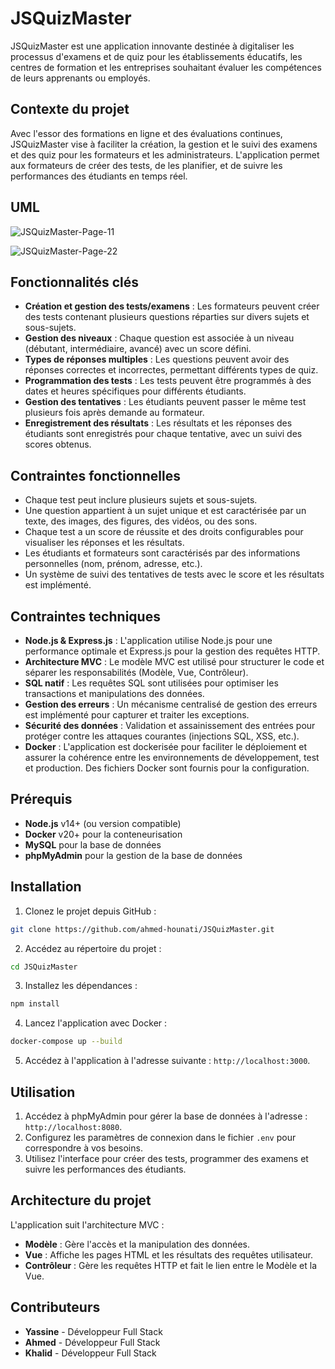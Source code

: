 # JSQuizMaster

JSQuizMaster est une application innovante destinée à digitaliser les processus d'examens et de quiz pour les établissements éducatifs, les centres de formation et les entreprises souhaitant évaluer les compétences de leurs apprenants ou employés.

## Contexte du projet

Avec l'essor des formations en ligne et des évaluations continues, JSQuizMaster vise à faciliter la création, la gestion et le suivi des examens et des quiz pour les formateurs et les administrateurs. L'application permet aux formateurs de créer des tests, de les planifier, et de suivre les performances des étudiants en temps réel.

## UML

![JSQuizMaster-Page-11](https://github.com/user-attachments/assets/324d3aba-4d54-4bbf-a465-096e3da3d789)

![JSQuizMaster-Page-22](https://github.com/user-attachments/assets/0d199c69-67d7-490f-967a-2b6057f4a815)


## Fonctionnalités clés

- **Création et gestion des tests/examens** : Les formateurs peuvent créer des tests contenant plusieurs questions réparties sur divers sujets et sous-sujets.
- **Gestion des niveaux** : Chaque question est associée à un niveau (débutant, intermédiaire, avancé) avec un score défini.
- **Types de réponses multiples** : Les questions peuvent avoir des réponses correctes et incorrectes, permettant différents types de quiz.
- **Programmation des tests** : Les tests peuvent être programmés à des dates et heures spécifiques pour différents étudiants.
- **Gestion des tentatives** : Les étudiants peuvent passer le même test plusieurs fois après demande au formateur.
- **Enregistrement des résultats** : Les résultats et les réponses des étudiants sont enregistrés pour chaque tentative, avec un suivi des scores obtenus.

## Contraintes fonctionnelles

- Chaque test peut inclure plusieurs sujets et sous-sujets.
- Une question appartient à un sujet unique et est caractérisée par un texte, des images, des figures, des vidéos, ou des sons.
- Chaque test a un score de réussite et des droits configurables pour visualiser les réponses et les résultats.
- Les étudiants et formateurs sont caractérisés par des informations personnelles (nom, prénom, adresse, etc.).
- Un système de suivi des tentatives de tests avec le score et les résultats est implémenté.

## Contraintes techniques

- **Node.js & Express.js** : L'application utilise Node.js pour une performance optimale et Express.js pour la gestion des requêtes HTTP.
- **Architecture MVC** : Le modèle MVC est utilisé pour structurer le code et séparer les responsabilités (Modèle, Vue, Contrôleur).
- **SQL natif** : Les requêtes SQL sont utilisées pour optimiser les transactions et manipulations des données.
- **Gestion des erreurs** : Un mécanisme centralisé de gestion des erreurs est implémenté pour capturer et traiter les exceptions.
- **Sécurité des données** : Validation et assainissement des entrées pour protéger contre les attaques courantes (injections SQL, XSS, etc.).
- **Docker** : L'application est dockerisée pour faciliter le déploiement et assurer la cohérence entre les environnements de développement, test et production. Des fichiers Docker sont fournis pour la configuration.

## Prérequis

- **Node.js** v14+ (ou version compatible)
- **Docker** v20+ pour la conteneurisation
- **MySQL** pour la base de données
- **phpMyAdmin** pour la gestion de la base de données

## Installation

1. Clonez le projet depuis GitHub :

```bash
git clone https://github.com/ahmed-hounati/JSQuizMaster.git
```

2. Accédez au répertoire du projet :

```bash
cd JSQuizMaster
```

3. Installez les dépendances :

```bash
npm install
```

4. Lancez l'application avec Docker :

```bash
docker-compose up --build
```

5. Accédez à l'application à l'adresse suivante : `http://localhost:3000`.

## Utilisation

1. Accédez à phpMyAdmin pour gérer la base de données à l'adresse : `http://localhost:8080`.
2. Configurez les paramètres de connexion dans le fichier `.env` pour correspondre à vos besoins.
3. Utilisez l'interface pour créer des tests, programmer des examens et suivre les performances des étudiants.

## Architecture du projet

L'application suit l'architecture MVC :
- **Modèle** : Gère l'accès et la manipulation des données.
- **Vue** : Affiche les pages HTML et les résultats des requêtes utilisateur.
- **Contrôleur** : Gère les requêtes HTTP et fait le lien entre le Modèle et la Vue.

## Contributeurs

- **Yassine** - Développeur Full Stack
- **Ahmed** - Développeur  Full Stack
- **Khalid** - Développeur  Full Stack
